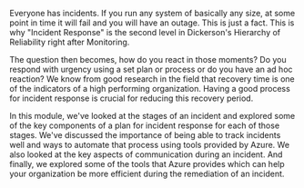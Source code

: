 Everyone has incidents. If you run any system of basically any size, at
some point in time it will fail and you will have an outage. This is just a
fact. This is why "Incident Response" is the second level in Dickerson's
Hierarchy of Reliability right after Monitoring.

The question then becomes, how do you react in those moments? Do you
respond with urgency using a set plan or process or do you have an ad hoc
reaction? We know from good research in the field that recovery time is one
of the indicators of a high performing organization. Having a good process
for incident response is crucial for reducing this recovery period.

In this module, we've looked at the stages of an incident and explored some
of the key components of a plan for incident response for each of those
stages. We've discussed the importance of being able to track incidents
well and ways to automate that process using tools provided by Azure. We
also looked at the key aspects of communication during an incident. And
finally, we explored some of the tools that Azure provides which can help
your organization be more efficient during the remediation of an incident.
